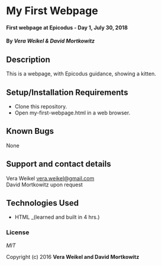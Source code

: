 # My First Webpage

#### First webpage at Epicodus - Day 1, July 30, 2018

#### By _**Vera Weikel & David Mortkowitz**_

## Description

This is a webpage, with Epicodus guidance, showing a kitten.

## Setup/Installation Requirements

* Clone this repository.
* Open my-first-webpage.html in a web browser.

## Known Bugs
None

## Support and contact details
Vera Weikel vera.weikel@gmail.com
<br />David Mortkowitz upon request

## Technologies Used
* HTML _(learned and built in 4 hrs.)

### License

*MIT*

Copyright (c) 2016 **Vera Weikel and David Mortkowitz**
